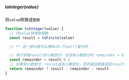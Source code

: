 ##### toInteger(value)

将`value`转换成`整数`

~~~js
function toInteger(value) {
  // 将value转换有限数
  const result = toFinite(value)

  // ** 这一部分是可以用Math.floor()替代吧

  // 用于获取result的小数部分，当没有小数部分时 remainder = 0
  const remainder = result % 1
  // 如果有小数部分，reslut减去小数部分，否则返回直接返回result
  return remainder ? result - remainder : result
}
~~~